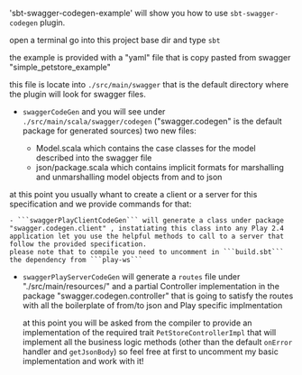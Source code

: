 'sbt-swagger-codegen-example' will show you how to use `sbt-swagger-codegen` plugin.

open a terminal go into this project base dir and type ```sbt```

the example is provided with a "yaml" file that is copy pasted from swagger "simple_petstore_example"

this file is locate into `./src/main/swagger` that is the default directory where the plugin will look for swagger files.

- ```swaggerCodeGen``` and you will see under ```./src/main/scala/swagger/codegen``` ("swagger.codegen" is the default package for generated sources) two new files:

	- Model.scala which contains the case classes for the model described into the swagger file
	- json/package.scala which contains implicit formats for marshalling and unmarshalling model objects from and to json

at this point you usually whant to create a client or a server for this specification and we provide commands for that:

	- ```swaggerPlayClientCodeGen``` will generate a class under package "swagger.codegen.client" , instatiating this class into any Play 2.4 application let you use the helpful methods to call to a server that follow the provided specification.
	please note that to compile you need to uncomment in ```build.sbt``` the dependency from ```play-ws```

- ```swaggerPlayServerCodeGen``` will generate a ```routes``` file under "./src/main/resources/" and a partial Controller implementation in the package "swagger.codegen.controller" that is going to satisfy the routes with all the boilerplate of from/to json and Play specific implmentation
	
	at this point you will be asked from the compiler to provide an implementation of the required trait ```PetStoreControllerImpl``` that will implement all the business logic methods (other than the default ```onError``` handler and ```getJsonBody```) so feel free at first to uncomment my basic implementation and work with it!

